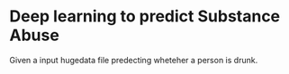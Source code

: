 # Deep learning to predict Substance Abuse
Given a input hugedata file predecting wheteher a person is drunk.
